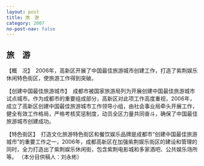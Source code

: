```yaml
---
layout: post
title: 旅　游
category: 2007
no-post-nav: false
---
```


## 旅　游

【概　况】　2006年，高新区开展了中国最佳旅游城市创建工作，打造了紫荆娱乐休闲特色街区，使旅游工作得到突破。

【创建中国最佳旅游城市】　成都市被国家旅游局列为开展创建中国最佳旅游城市试点城市。作为成都市的重要组成部分，高新区对此项工作高度重视，2006年，成立了高新区创建中国最佳旅游城市工作领导小组，由社会事业局牵头开展工作，健全有效工作格局，严格考核奖惩制度，动员全区力量共同奋斗，确保了中国最佳旅游城市创建成功。   

【特色街区】　打造文化旅游特色街区和餐饮娱乐品牌是成都市“创建中国最佳旅游城市”的重要工作之一，2006年，成都高新区在加强紫荆娱乐街区的建设和管理的同时，全力打造出了紫荆娱乐休闲街，包含紫荆电影城和多家酒吧、公共娱乐场所等。
（本分目供稿人：刘永彬）
